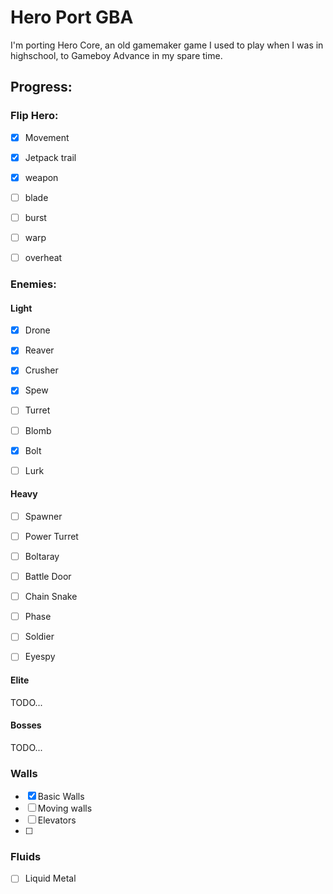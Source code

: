 # Hero Port GBA

I'm porting Hero Core, an old gamemaker game I used to play when I was in highschool, to Gameboy Advance in my spare time.

## Progress:

### Flip Hero:
-[x] Movement
-[x] Jetpack trail
-[x] weapon
-[ ] blade
-[ ] burst
-[ ] warp
-[ ] overheat


### Enemies:
#### Light
-[x] Drone
-[x] Reaver
-[x] Crusher
-[x] Spew
-[ ] Turret
-[ ] Blomb
-[x] Bolt
-[ ] Lurk


#### Heavy
-[ ] Spawner
-[ ] Power Turret
-[ ] Boltaray
-[ ] Battle Door
-[ ] Chain Snake
-[ ] Phase
-[ ] Soldier
-[ ] Eyespy


#### Elite
TODO...


#### Bosses
TODO...


### Walls
-[x] Basic Walls
-[ ] Moving walls
-[ ] Elevators
-[ ]


### Fluids
-[ ] Liquid Metal